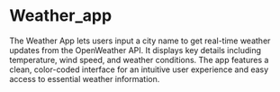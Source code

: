 # Weather_app
The Weather App lets users input a city name to get real-time weather updates from the OpenWeather API. It displays key details including temperature, wind speed, and weather conditions. The app features a clean, color-coded interface for an intuitive user experience and easy access to essential weather information.
